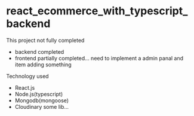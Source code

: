 # react_ecommerce_with_typescript_backend

This project not fully completed

* backend completed
* frontend partially completed... need to implement a admin panal and item adding something

Technology used
* React.js
* Node.js(typescript)
* Mongodb(mongoose)
* Cloudinary
some lib...
